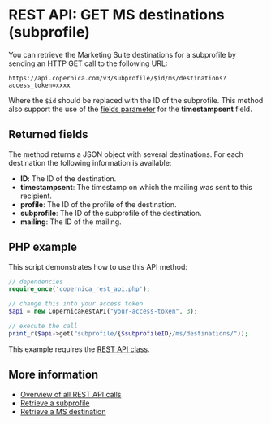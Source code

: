 # REST API: GET MS destinations (subprofile)

You can retrieve the Marketing Suite destinations for a subprofile by 
sending an HTTP GET call to the following URL:

`https://api.copernica.com/v3/subprofile/$id/ms/destinations?access_token=xxxx`

Where the `$id` should be replaced with the ID of the subprofile. This method 
also support the use of the [fields parameter](./rest-fields-parameter) 
for the **timestampsent** field.

## Returned fields

The method returns a JSON object with several destinations. For each destination 
the following information is available:

* **ID**: The ID of the destination.
* **timestampsent**: The timestamp on which the mailing was sent to this recipient.
* **profile**: The ID of the profile of the destination.
* **subprofile**: The ID of the subprofile of the destination.
* **mailing**: The ID of the mailing.

## PHP example

This script demonstrates how to use this API method:

```php
// dependencies
require_once('copernica_rest_api.php');

// change this into your access token
$api = new CopernicaRestAPI("your-access-token", 3);

// execute the call
print_r($api->get("subprofile/{$subprofileID}/ms/destinations/"));
```

This example requires the [REST API class](./rest-php).

## More information

* [Overview of all REST API calls](./rest-api)
* [Retrieve a subprofile](./rest-get-subprofile)
* [Retrieve a MS destination](./rest-get-ms-destination)





